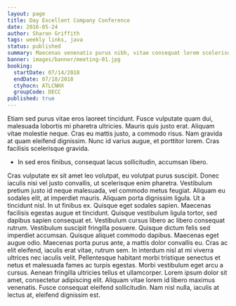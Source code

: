 ```yaml
---
layout: page
title: Day Excellent Company Conference
date: 2016-05-24
author: Sharon Griffith
tags: weekly links, java
status: published
summary: Maecenas venenatis purus nibh, vitae consequat lorem scelerisque et. Donec.
banner: images/banner/meeting-01.jpg
booking:
  startDate: 07/14/2018
  endDate: 07/18/2018
  ctyhocn: ATLCNHX
  groupCode: DECC
published: true
---
```

Etiam sed purus vitae eros laoreet tincidunt. Fusce vulputate quam dui, malesuada lobortis mi pharetra ultricies. Mauris quis justo erat. Aliquam vitae molestie neque. Cras eu mattis justo, a commodo risus. Nam gravida at quam eleifend dignissim. Nunc id varius augue, et porttitor lorem. Cras facilisis scelerisque gravida.

* In sed eros finibus, consequat lacus sollicitudin, accumsan libero.

Cras vulputate ex sit amet leo volutpat, eu volutpat purus suscipit. Donec iaculis nisi vel justo convallis, ut scelerisque enim pharetra. Vestibulum pretium justo id neque malesuada, vel commodo metus feugiat. Aliquam eu sodales elit, at imperdiet mauris. Aliquam porta dignissim ligula. Ut a tincidunt nisl. In ut finibus ex. Quisque eget sodales sapien. Maecenas facilisis egestas augue et tincidunt. Quisque vestibulum ligula tortor, sed dapibus sapien consequat et. Vestibulum cursus libero ac libero consequat rutrum. Vestibulum suscipit fringilla posuere.
Quisque dictum felis sed imperdiet accumsan. Quisque aliquet commodo dapibus. Maecenas eget augue odio. Maecenas porta purus ante, a mattis dolor convallis eu. Cras ac elit eleifend, iaculis erat vitae, rutrum sem. In interdum nisl at mi viverra ultrices nec iaculis velit. Pellentesque habitant morbi tristique senectus et netus et malesuada fames ac turpis egestas. Morbi vestibulum eget arcu a cursus. Aenean fringilla ultricies tellus et ullamcorper. Lorem ipsum dolor sit amet, consectetur adipiscing elit. Aliquam vitae lorem id libero maximus venenatis. Fusce consequat eleifend sollicitudin. Nam nisl nulla, iaculis at lectus at, eleifend dignissim est.
